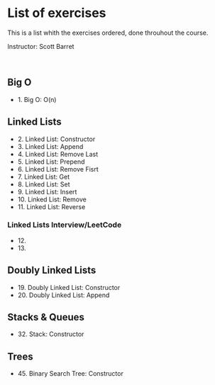 <h1>List of exercises</h1>
<p>This is a list whith the exercises ordered, done throuhout the course.</p>
<p>Instructor: Scott Barret</p>
<br>
<h2>Big O</h2>
<ul>
  <li>1. Big O: O(n)</li>
</ul>
<h2>Linked Lists</h2>
<ul>
  <li>2. Linked List: Constructor</li>
  <li>3. Linked List: Append</li>
  <li>4. Linked List: Remove Last</li>
  <li>5. Linked List: Prepend</li>
  <li>6. Linked List: Remove Fisrt</li>
  <li>7. Linked List: Get</li>
  <li>8. Linked List: Set</li>
  <li>9. Linked List: Insert</li>
  <li>10. Linked List: Remove</li>
  <li>11. Linked List: Reverse</li>
</ul>
<h3>Linked Lists Interview/LeetCode</h3>
<ul>
  <li>12. </li>
  <li>13. </li>
</ul>
<h2>Doubly Linked Lists</h2>
<ul>
  <li>19. Doubly Linked List: Constructor</li>
  <li>20. Doubly Linked List: Append</li>
</ul>
<h2>Stacks & Queues</h2>
<ul>
  <li>32. Stack: Constructor</li>
</ul>
<h2>Trees</h2>
<ul>
  <li>45. Binary Search Tree: Constructor</li>
</ul>
